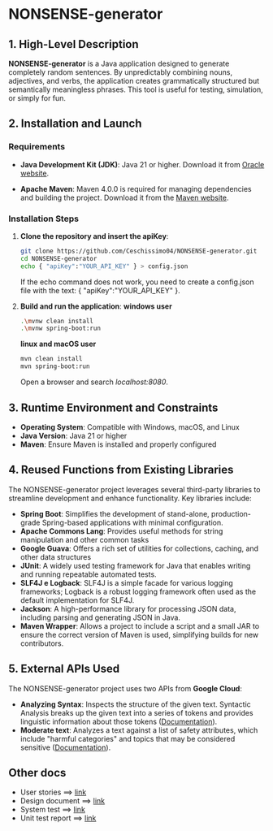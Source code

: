 # NONSENSE-generator

## 1. High-Level Description

**NONSENSE-generator** is a Java application designed to generate completely random sentences. By unpredictably combining nouns, adjectives, and verbs, the application creates grammatically structured but semantically meaningless phrases. This tool is useful for testing, simulation, or simply for fun.

## 2. Installation and Launch

### Requirements

* **Java Development Kit (JDK)**: Java 21 or higher. Download it from [Oracle website](https://www.oracle.com/it/java/technologies/downloads/#java24).

* **Apache Maven**: Maven 4.0.0 is required for managing dependencies and building the project. Download it from the [Maven website](https://maven.apache.org/download.cgi).

### Installation Steps

1. **Clone the repository and insert the apiKey**:

   ```bash
   git clone https://github.com/Ceschissimo04/NONSENSE-generator.git
   cd NONSENSE-generator
   echo { "apiKey":"YOUR_API_KEY" } > config.json  
   ```
   If the echo command does not work, you need to create a config.json file with the text: { "apiKey":"YOUR_API_KEY" }.

2. **Build and run the application**:
   **windows user**
   ```bash
   .\mvnw clean install
   .\mvnw spring-boot:run
   ```

   **linux and macOS user**
   ```bash
   mvn clean install
   mvn spring-boot:run
   ```
   
   Open a browser and search *localhost:8080*.

## 3. Runtime Environment and Constraints

* **Operating System**: Compatible with Windows, macOS, and Linux
* **Java Version**: Java 21 or higher
* **Maven**: Ensure Maven is installed and properly configured



## 4. Reused Functions from Existing Libraries

The NONSENSE-generator project leverages several third-party libraries to streamline development and enhance functionality. Key libraries include:

* **Spring Boot**: Simplifies the development of stand-alone, production-grade Spring-based applications with minimal configuration.
* **Apache Commons Lang**: Provides useful methods for string manipulation and other common tasks
* **Google Guava**: Offers a rich set of utilities for collections, caching, and other data structures
* **JUnit**: A widely used testing framework for Java that enables writing and running repeatable automated tests.
* **SLF4J e Logback**: SLF4J is a simple facade for various logging frameworks; Logback is a robust logging framework often used as the default implementation for SLF4J.
* **Jackson**: A high-performance library for processing JSON data, including parsing and generating JSON in Java.
* **Maven Wrapper**: Allows a project to include a script and a small JAR to ensure the correct version of Maven is used, simplifying builds for new contributors.



## 5. External APIs Used

The NONSENSE-generator project uses two APIs from **Google Cloud**:
* **Analyzing Syntax**: Inspects the structure of the given text. Syntactic Analysis breaks up the given text into a series of tokens and provides linguistic information about those tokens ([Documentation](https://cloud.google.com/natural-language/docs/analyzing-syntax)).
* **Moderate text**: Analyzes a text against a list of safety attributes, which include "harmful categories" and topics that may be considered sensitive ([Documentation](https://cloud.google.com/natural-language/docs/moderating-text)).


## Other docs ##
* User stories ==> [link](https://studenti-team-l2ldmeti.atlassian.net/jira/software/projects/MBA/list)
* Design document ==> [link](docs/DesignDocument.md)
* System test ==> [link](docs/SystemTest.md)
* Unit test report ==> [link](https://html-preview.github.io/?url=https://github.com/Ceschissimo04/NONSENSE-generator/blob/main/docs/report/surefire.html)
